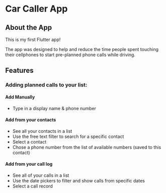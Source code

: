 # Car Caller App 

## About the App
This is my first Flutter app!

The app was designed to help and reduce the time people spent touching their cellphones to start pre-planned phone calls while driving.

## Features

### Adding planned calls to your list:

#### Add Manually
   *  Type in a display name & phone number

#### Add from your contacts
   * See all your contacts in a list
   * Use the free text filter to search for a specific contact
   * Select a contact 
   * Chose a phone number from the list of available numbers (saved to this contact)

#### Add from your call log
   * See all of your calls in a list
   * Use the date pickers to filter and show calls from specific dates
   * Select a call record
